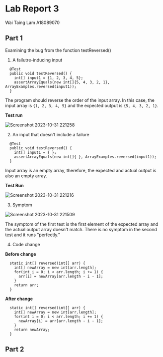 # Lab Report 3
Wai Taing Lam A18089070
## Part 1

Examining the bug from the function testReversed()

1. A failutre-inducing input

```
  @Test
  public void testReversed() {
    int[] input1 = {1, 2, 3, 4, 5};
    assertArrayEquals(new int[]{5, 4, 3, 2, 1}, ArrayExamples.reversed(input1));
  }
```

The program should reverse the order of the input array. In this case, the input array is ```{1, 2, 3, 4, 5}``` and the expected output is ```{5, 4, 3, 2, 1}```.

**Test run**

![Screenshot 2023-10-31 221258](https://github.com/TimothyLam727/cse15l-lab-reports/assets/146874935/9ae0f0a4-6fe1-4f4c-af1e-2bf67d090afe)


2. An input that doesn't include a failure

```
  @Test
  public void testReversed() {
    int[] input1 = { };
    assertArrayEquals(new int[]{ }, ArrayExamples.reversed(input1));
  }
```

Input array  is an empty array, therefore, the expected and actual output is also an empty array.

**Test Run**

![Screenshot 2023-10-31 221216](https://github.com/TimothyLam727/cse15l-lab-reports/assets/146874935/132911dc-aa15-4b34-945f-7f5b887d6d04)


3. Symptom

![Screenshot 2023-10-31 221509](https://github.com/TimothyLam727/cse15l-lab-reports/assets/146874935/0a926e6a-81ae-4e45-9a29-73bc745451a5)

The symptom of the first test is the first element of the expected array and the actual output array doesn't match.
There is no symptom in the second test and it runs "perfectly."

4. Code change

**Before change**
```
  static int[] reversed(int[] arr) {
    int[] newArray = new int[arr.length];
    for(int i = 0; i < arr.length; i += 1) {
      arr[i] = newArray[arr.length - i - 1];
    }
    return arr;
  }
```

**After change**
```
  static int[] reversed(int[] arr) {
    int[] newArray = new int[arr.length];
    for(int i = 0; i < arr.length; i += 1) {
      newArray[i] = arr[arr.length - i - 1];
    }
    return newArray;
  }
```
## Part 2
